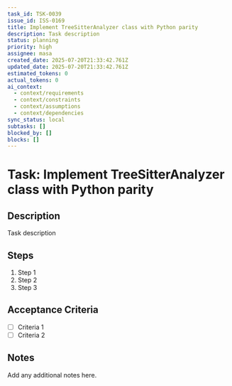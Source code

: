 ```yaml
---
task_id: TSK-0039
issue_id: ISS-0169
title: Implement TreeSitterAnalyzer class with Python parity
description: Task description
status: planning
priority: high
assignee: masa
created_date: 2025-07-20T21:33:42.761Z
updated_date: 2025-07-20T21:33:42.761Z
estimated_tokens: 0
actual_tokens: 0
ai_context:
  - context/requirements
  - context/constraints
  - context/assumptions
  - context/dependencies
sync_status: local
subtasks: []
blocked_by: []
blocks: []
---
```


# Task: Implement TreeSitterAnalyzer class with Python parity

## Description
Task description

## Steps
1. Step 1
2. Step 2
3. Step 3

## Acceptance Criteria
- [ ] Criteria 1
- [ ] Criteria 2

## Notes
Add any additional notes here.
